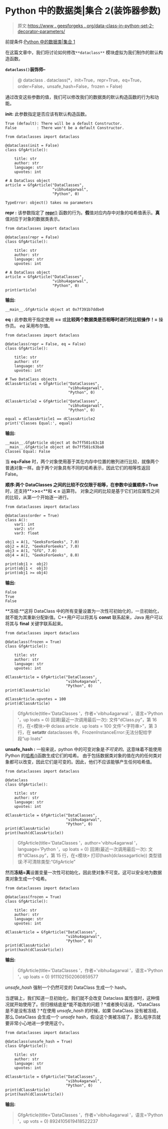 # Python 中的数据类|集合 2(装饰器参数)

> 原文:[https://www . geesforgeks . org/data-class-in-python-set-2-decorator-parameters/](https://www.geeksforgeeks.org/data-classes-in-python-set-2-decorator-parameters/)

前提条件:[Python 中的数据类|集合 1](https://www.geeksforgeeks.org/data-classes-in-python-an-introduction/)

在这篇文章中，我们将讨论如何修改`**dataclass**` 模块虚拟为我们制作的默认构造函数。

**`dataclass()`装饰师–**

> @ dataclass . dataclass(*，init=True，repr=True，eq=True，order=False，unsafe_hash=False，frozen = False)

通过改变这些参数的值，我们可以修改我们的数据类的默认构造函数的行为和功能。

**init:** 此参数指定是否应该有默认构造函数。

```
True (default): There will be a default Constructor.
False         : There won't be a default Constructor.
```

```
from dataclasses import dataclass

@dataclass(init = False)
class GfgArticle():

    title: str
    author: str
    language: str
    upvotes: int

# A DataClass object
article = GfgArticle("DataClasses",
                     "vibhu4agarwal",
                     "Python", 0)
```

```
TypeError: object() takes no parameters

```

**repr :** 该参数指定了 [__repr__()](https://www.geeksforgeeks.org/object-oriented-programming-in-python-set-2-data-hiding-and-object-printing/) 函数的行为。**假**值对应内存中对象的哈希值表示。**真**值对应于对象的数据类表示。

```
from dataclasses import dataclass

@dataclass(repr = False)
class GfgArticle():

    title: str
    author: str
    language: str
    upvotes: int

# A DataClass object
article = GfgArticle("DataClasses",
                     "vibhu4agarwal",
                     "Python", 0)
print(article)
```

**输出:**

```
__main__.GfgArticle object at 0x7f391b7ddbe0
```

**eq :** 此参数用于指定使用 **==** 或**比较两个数据类是否相等时进行的比较操作！=** 操作员。 *eq* 采用布尔值。

```
from dataclasses import dataclass

@dataclass(repr = False, eq = False)
class GfgArticle():

    title: str
    author: str
    language: str
    upvotes: int

# Two DataClass objects
dClassArticle1 = GfgArticle("DataClasses",
                            "vibhu4agarwal",
                            "Python", 0)

dClassArticle2 = GfgArticle("DataClasses",
                            "vibhu4agarwal",
                            "Python", 0)

equal = dClassArticle1 == dClassArticle2
print('Classes Equal:', equal)
```

**输出:**

```
__main__.GfgArticle object at 0x7ff501c63c18
__main__.GfgArticle object at 0x7ff501c63ba8
Classes Equal: False

```

当 **eq=False** 时，两个对象使用基于其在内存中位置的散列进行比较，就像两个普通对象一样。由于两个对象具有不同的哈希表示，因此它们的相等性返回 False。

**顺序:**两个 DataClasses 之间的比较不仅仅限于相等，在参数中设置**顺序=True** 时，还支持**>****>=****<**和 **< =** 运算符。
对象之间的比较是基于它们对应属性之间的比较，从第一个开始逐一进行。

```
from dataclasses import dataclass 

@dataclass(order = True)
class A():
    var1: int
    var2: str
    var3: float

obj1 = A(1, "GeeksForGeeks", 7.0)
obj2 = A(2, "GeeksForGeeks", 7.0)
obj3 = A(1, "GfG", 7.0)
obj4 = A(1, "GeeksForGeeks", 8.0)

print(obj1 >  obj2)
print(obj1 <  obj3)
print(obj1 >= obj4)
```

**输出:**

```
False
True
False

```

**冻结:**这将 DataClass 中的所有变量设置为一次性可初始化的，一旦初始化，就不能为其重新分配新值。C++用户可以将其与 **const** 联系起来，Java 用户可以将其与 **final** 关键字联系起来。

```
from dataclasses import dataclass 

@dataclass(frozen = True)
class GfgArticle():

    title: str
    author: str
    language: str
    upvotes: int

dClassArticle = GfgArticle("DataClasses",
                           "vibhu4agarwal",
                           "Python", 0)
print(dClassArticle)

dClassArticle.upvotes = 100
print(dClassArticle)
```

> GfgArticle(title='DataClasses '，作者='vibhu4agarwal '，语言='Python '，up loats = 0)
> 回溯(最近一次调用最后一次):
> 文件“dClass.py”，第 16 行，在<模块>中
> dclass article . up loats = 100
> 文件“<字符串>”，第 3 行，在 __setattr__
> dataclasses 中。FrozenInstanceError:无法分配给字段“up loats”

**unsafe_hash :** 一般来说，python 中的可变对象是*不可变的*。这意味着不能使用 Python 的[哈希()](https://www.geeksforgeeks.org/python-hash-method/)函数生成它们的哈希。
由于包括数据类对象的值在内的任何类对象都可以改变，因此它们是可变的。因此，他们不应该能够产生任何哈希值。

```
from dataclasses import dataclass 

@dataclass
class GfgArticle():

    title: str
    author: str
    language: str
    upvotes: int

dClassArticle = GfgArticle("DataClasses",
                           "vibhu4agarwal",
                           "Python", 0)
print(dClassArticle)
print(hash(dClassArticle))
```

> GfgArticle(title='DataClasses '，author='vibhu4agarwal '，language='Python '，up loats = 0)
> 回溯(最近一次调用最后一次):
> 文件“dClass.py”，第 15 行，在<模块>
> 打印(hash(dclassagarticle))
> 类型错误:不可清除类型:“GfgArticle”

然而**冻结=真**设置变量一次性可初始化，因此使对象不可变。这可以安全地为数据类对象生成一个哈希。

```
from dataclasses import dataclass 

@dataclass(frozen = True)
class GfgArticle():

    title: str
    author: str
    language: str
    upvotes: int

dClassArticle = GfgArticle("DataClasses",
                           "vibhu4agarwal",
                           "Python", 0)
print(dClassArticle)
print(hash(dClassArticle))
```

**输出:**

> GfgArticle(title='DataClasses '，作者='vibhu4agarwal '，语言='Python '，up loats = 0)
> 9111021502060859577

*unsafe_hash* 强制一个仍然可变的 DataClass 生成一个 hash。

当逻辑上，我们知道一旦初始化，我们就不会改变 Dataclass 属性值时，这种情况就开始使用了。但归根结底是*能不能改的问题？*或者换句话说，*DataClass 是不是没有冻结？*在使用 *unsafe_hash* 的时候，如果 DataClass 没有被冻结，那么 DataClass 会生成一个 *unsafe* hash，假设这个类被冻结了，那么程序员就要非常小心地进一步使用这个。

```
from dataclasses import dataclass 

@dataclass(unsafe_hash = True)
class GfgArticle():

    title: str
    author: str
    language: str
    upvotes: int

dClassArticle = GfgArticle("DataClasses",
                           "vibhu4agarwal",
                           "Python", 0)
print(dClassArticle)
print(hash(dClassArticle))
```

**输出:**

> GfgArticle(title='DataClasses '，作者='vibhu4agarwal '，语言='Python '，up vots = 0)
> 8924105619418522237